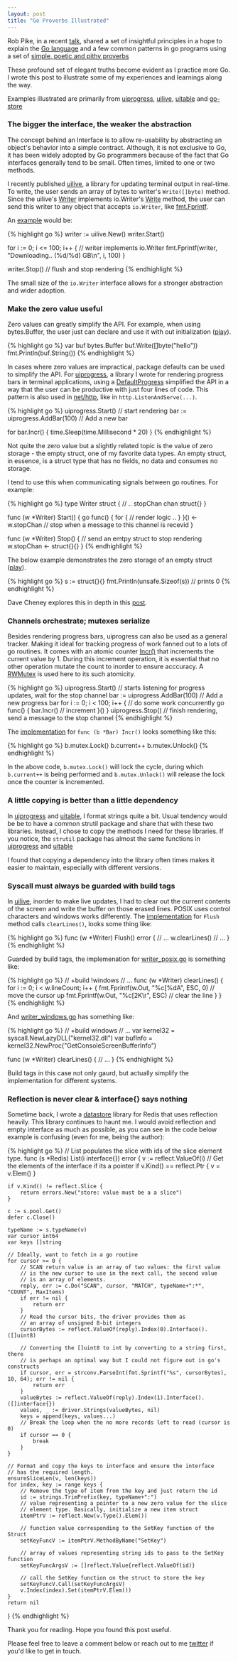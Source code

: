 ```yaml
---
layout: post
title: "Go Proverbs Illustrated"
---
```


Rob Pike, in a recent [talk](https://www.youtube.com/watch?v=PAAkCSZUG1c), shared a set of insightful principles in a hope to explain the [Go language](https://golang.org) and a few common patterns in go programs using a set of [simple, poetic and pithy proverbs](http://go-proverbs.github.io)

These profound set of elegant truths become evident as I practice more Go. I wrote this post to illustrate some of my experiences and learnings along the way. 

Examples illustrated are primarily from [uiprogress](https://github.com/gosuri/uiprogress), [uilive](https://github.com/gosuri/uilive), [uitable](https://github.com/gosuri/uitable) and [go-store](https://github.com/gosuri/go-store)

### The bigger the interface, the weaker the abstraction

The concept behind an Interface is to allow re-usability by abstracting an object's behavior into a simple contract. Although, it is not exclusive to Go, it has been widely adopted by Go programmers because of the fact that Go interfaces generally tend to be small. Often times, limited to one or two methods.

I recently published [uilive](https://github.com/gosuri/uilive), a library for updating terminal output in real-time. To write, the user sends an array of bytes to writer's `Write([]byte)` method. Since the uilive's [Writer](https://godoc.org/github.com/gosuri/uilive#Writer.Write) implements io.Writer's [Write](https://golang.org/pkg/io/#Writer) method, the user can send this writer to any object that accepts `io.Writer`, like [fmt.Fprintf](https://golang.org/pkg/fmt/#Fprintf). 

An [example](https://github.com/gosuri/uilive/blob/master/example/main.go) would be:

{% highlight go %}
writer := uilive.New()
writer.Start() 

for i := 0; i <= 100; i++ {
	// writer implements io.Writer
	fmt.Fprintf(writer, "Downloading.. (%d/%d) GB\n", i, 100)
}

writer.Stop() // flush and stop rendering
{% endhighlight %}

The small size of the `io.Writer` interface allows for a stronger abstraction and wider adoption.

### Make the zero value useful

Zero values can greatly simplify the API. For example, when using bytes.Buffer, the user just can declare and use it with out initialization ([play](http://play.golang.org/p/gJfh6XYSV8)).

{% highlight go %}
var buf bytes.Buffer
buf.Write([]byte("hello"))
fmt.Println(buf.String())
{% endhighlight %}

In cases where zero values are impractical, package defaults can be used to simplify the API. For [uiprogress](https://github.com/gosuri/uiprogress), a library I wrote for rendering progress bars in terminal applications, using a [DefaultProgress](https://github.com/gosuri/uiprogress/blob/master/progress.go#L16) simplified the API in a way that the user can be productive with just four lines of code. This pattern is also used in [net/http](https://golang.org/pkg/net/http/), like in `http.ListenAndServe(...)`.

{% highlight go %}
uiprogress.Start()            // start rendering
bar := uiprogress.AddBar(100) // Add a new bar

for bar.Incr() {
	time.Sleep(time.Millisecond * 20)
}
{% endhighlight %}

Not quite the zero value but a slightly related topic is the value of zero storage - the empty struct, one of my favorite data types. An empty struct, in essence, is a struct type that has no fields, no data and consumes no storage.

I tend to use this when communicating signals between go routines. For example:

{% highlight go %}
type Writer struct {
	// .. 
	stopChan chan struct{}
}

func (w *Writer) Start() {
	go func() {
		for { 
			// render logic .. 
		}
	}()
	<-w.stopChan // stop when a message to this channel is recevid
}

func (w *Writer) Stop() {
	// send an emtpy struct to stop rendering
	w.stopChan <- struct{}{}
}
{% endhighlight %}

The below example demonstrates the zero storage of an empty struct ([play](http://play.golang.org/p/Hbxdob-liW)).

{% highlight go %}
s := struct{}{}
fmt.Println(unsafe.Sizeof(s)) // prints 0
{% endhighlight %}

Dave Cheney explores this in depth in this [post](http://dave.cheney.net/2014/03/25/the-empty-struct).

### Channels orchestrate; mutexes serialize

Besides rendering progress bars, uiprogress can also be used as a general tracker. Making it ideal for tracking progress of work fanned out to a lots of go routines. It comes with an atomic counter [Incr()](https://godoc.org/github.com/gosuri/uiprogress#Bar.Incr) that increments the current value by 1. During this increment operation, it is essential that no other operation mutate the count to inorder to ensure acccuracy. A [RWMutex](https://golang.org/pkg/sync/#RWMutex) is used here to its such atomicity.

{% highlight go %}
uiprogress.Start() // starts listening for progress updates, wait for the stop channel
bar := uiprogress.AddBar(100) // Add a new progress bar
for i := 0; i < 100; i++ {
	// do some work concurrently
	go func() {
		bar.Incr() // increment
	}()
}
uiprogress.Stop() // finish rendering, send a message to the stop channel
{% endhighlight %}

The [implementation](https://github.com/gosuri/uiprogress/blob/master/bar.go#L100) for `func (b *Bar) Incr()` looks something like this:

{% highlight go %}
b.mutex.Lock()
b.current++
b.mutex.Unlock()
{% endhighlight %}

In the above code, `b.mutex.Lock()` will lock the cycle, during which `b.current++` is being performed and `b.mutex.Unlock()` will release the lock once the counter is incremented.

### A little copying is better than a little dependency

In [uiprogress](http://github.com/gosuri/uiprogress) and [uitable](http://github.com/gosuri/uiprogress), I format strings quite a bit. Usual tendency would be be to have a common strutil package and share that with these two libraries. Instead, I chose to copy the methods I need for these libraries. If you notice, the `strutil` package has almost the same functions in [uiprogress](https://github.com/gosuri/uiprogress/blob/master/util/strutil/strutil.go) and [uitable](https://github.com/gosuri/uitable/blob/master/util/strutil/strutil.go)

I found that copying a dependency into the library often times makes it easier to maintain, especially with different versions.

### Syscall must always be guarded with build tags

In [uilive](http://github.com/gosuri/uilive), inorder to make live updates, I had to clear out the current contents of the screen and write the buffer on those erased lines. POSIX uses control characters and windows works differently. The [implementation](https://github.com/gosuri/uilive/blob/master/writer.go#L55) for `Flush` method calls `clearLines()`, looks some thing like:

{% highlight go %}
func (w *Writer) Flush() error {
	// ...
	w.clearLines()
	// ...
}
{% endhighlight %}

Guarded by build tags, the implemenation for  [writer_posix.go](https://github.com/gosuri/uilive/blob/master/writer_posix.go) is something like:

{% highlight go %}
// +build !windows
// ...
func (w *Writer) clearLines() {
	for i := 0; i < w.lineCount; i++ {
		fmt.Fprintf(w.Out, "%c[%dA", ESC, 0) // move the cursor up
		fmt.Fprintf(w.Out, "%c[2K\r", ESC)   // clear the line
	}
}
{% endhighlight %}

And [writer_windows.go](https://github.com/gosuri/uilive/blob/master/writer_windows.go) has something like:

{% highlight go %}
// +build windows
// ...
var kernel32 = syscall.NewLazyDLL("kernel32.dll")
var bufInfo = kernel32.NewProc("GetConsoleScreenBufferInfo")

func (w *Writer) clearLines() {
	// ...
}
{% endhighlight %}

Build tags in this case not only gaurd, but actually simplify the implementation for different systems.

### Reflection is never clear & interface{} says nothing

Sometime back, I wrote a [datastore](https://github.com/gosuri/go-store) library for Redis that uses reflection heavily. This library continues to haunt me. I would avoid reflection and empty interface as much as possible, as you can see in the code below example is confusing (even for me, being the author):

{% highlight go %}
// List populates the slice with ids of the slice element type.
func (s *Redis) List(i interface{}) error {
	v := reflect.ValueOf(i)
	// Get the elements of the interface if its a pointer
	if v.Kind() == reflect.Ptr {
		v = v.Elem()
	}

	if v.Kind() != reflect.Slice {
		return errors.New("store: value must be a a slice")
	}

	c := s.pool.Get()
	defer c.Close()

	typeName := s.typeName(v)
	var cursor int64
	var keys []string

	// Ideally, want to fetch in a go routine
	for cursor >= 0 {
		// SCAN return value is an array of two values: the first value
		// is the new cursor to use in the next call, the second value
		// is an array of elements.
		reply, err := c.Do("SCAN", cursor, "MATCH", typeName+":*", "COUNT", MaxItems)
		if err != nil {
			return err
		}
		// Read the cursor bits, the driver provides them as
		// an array of unsigned 8-bit integers
		cursorBytes := reflect.ValueOf(reply).Index(0).Interface().([]uint8)

		// Converting the []uint8 to int by converting to a string first, there
		// is perhaps an optimal way but I could not figure out in go's constructs
		if cursor, err = strconv.ParseInt(fmt.Sprintf("%s", cursorBytes), 10, 64); err != nil {
			return err
		}
		valueBytes := reflect.ValueOf(reply).Index(1).Interface().([]interface{})
		values, _ := driver.Strings(valueBytes, nil)
		keys = append(keys, values...)
		// Break the loop when the no more records left to read (cursor is 0)
		if cursor == 0 {
			break
		}
	}

	// Format and copy the keys to interface and ensure the interface
	// has the required length.
	ensureSliceLen(v, len(keys))
	for index, key := range keys {
		// Remove the type of item from the key and just return the id
		id := strings.TrimPrefix(key, typeName+":")
		// value representing a pointer to a new zero value for the slice
		// element type. Basically, initialize a new item struct
		itemPtrV := reflect.New(v.Type().Elem())

		// function value corresponding to the SetKey function of the Struct
		setKeyFuncV := itemPtrV.MethodByName("SetKey")

		// array of values representing string ids to pass to the SetKey function
		setKeyFuncArgsV := []reflect.Value{reflect.ValueOf(id)}

		// call the SetKey function on the struct to store the key
		setKeyFuncV.Call(setKeyFuncArgsV)
		v.Index(index).Set(itemPtrV.Elem())
	}
	return nil
}
{% endhighlight %}

Thank you for reading. Hope you found this post useful. 

Please feel free to leave a comment below or reach out to me [twitter](http://www.twitter.com/kn0tch) if you'd like to get in touch.
